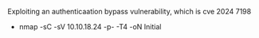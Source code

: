 Exploiting an authenticaation bypass vulnerability, which is cve 2024 7198
- nmap -sC -sV 10.10.18.24 -p- -T4 -oN Initial
